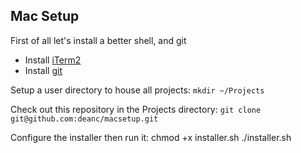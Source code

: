 Mac Setup
---

First of all let's install a better shell, and git

* Install [iTerm2](http://www.iterm2.com/)
* Install [git](http://git-scm.com/downloads)

Setup a user directory to house all projects:
`mkdir ~/Projects`

Check out this repository in the Projects directory:
`git clone git@github.com:deanc/macsetup.git`

Configure the installer then run it:
    chmod +x installer.sh
    ./installer.sh

